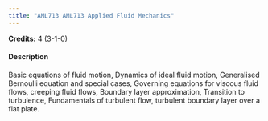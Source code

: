 ```yaml
---
title: "AML713 AML713 Applied Fluid Mechanics"
---
```

**Credits:** 4 (3-1-0)

#### Description
Basic equations of fluid motion, Dynamics of ideal fluid motion, Generalised Bernoulli equation and special cases, Governing equations for viscous fluid flows, creeping fluid flows, Boundary layer approximation, Transition to turbulence, Fundamentals of turbulent flow, turbulent boundary layer over a flat plate.